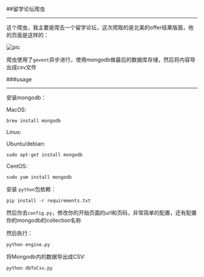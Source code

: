 ##留学论坛爬虫

******

这个爬虫，我主要是爬去一个留学论坛，这次爬取的是北美的offer结果版面，他的页面是这样的：

![pic](https://github.com/salamer/gter_bbs_spider/blob/master/6B2CE164-4B3D-49E3-91E0-3AEFA200E674.png?raw=true)

爬虫使用了`gevent`异步进行，使用mongodb做最后的数据库存储，然后将内容导出成csv文件



###usage

******
安装mongodb：

MacOS:

    brew install mongodb

Linux:

Ubuntu/debian:

    sudo apt-get install mongodb

CentOS:

    sudo yum install mongodb

安装 `python`包依赖：

    pip install -r requirements.txt

然后你去`config.py`，修改你的开始页面的url和页码，非常简单的配置，还有配置你的mongodb的collection名称

然后执行：

    python engine.py

将Mongodb内的数据导出成CSV:

    python dbToCsv.py



